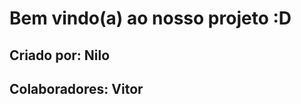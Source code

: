 <!DOCTYPE html>
<html>
<head>
  <link rel="stylesheet" href="style.css">

</head>
<body>

  <h1>Bem vindo(a) ao nosso projeto :D</h1>
  <h2>Criado por: Nilo</h2>
  <h2>Colaboradores: Vitor</h2>

</body>

</html>